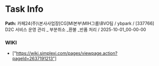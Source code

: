 # Task Info

**Path:** 카페24(주)\본사사업장\[CG]MI본부\MIH그룹\BVO팀 / ybpark / [337766] D2C 서비스 운영 관리 _ 부분취소 _환불 _반품 처리 / 2025-10-01_00-00-00

### WIKI
- ["https://wiki.simplexi.com/pages/viewpage.action?pageId=2637191213"]

